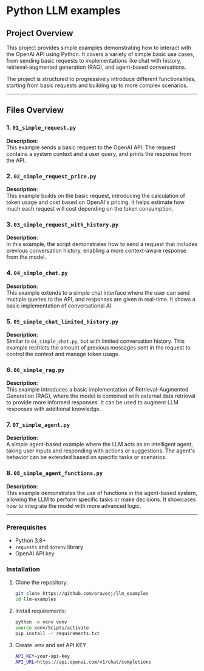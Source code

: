 # Python LLM examples

## Project Overview

This project provides simple examples demonstrating how to interact with the OpenAI API using Python. It covers a variety of simple basic use cases, from sending basic requests to implementations like chat with history, retrieval-augmented generation (RAG), and agent-based conversations.

The project is structured to progressively introduce different functionalities, starting from basic requests and building up to more complex scenarios.

---

## Files Overview

### 1. `01_simple_request.py`
**Description**:  
This example sends a basic request to the OpenAI API. The request contains a system context and a user query, and prints the response from the API.

### 2. `02_simple_request_price.py`
**Description**:  
This example builds on the basic request, introducing the calculation of token usage and cost based on OpenAI's pricing. It helps estimate how much each request will cost depending on the token consumption.

### 3. `03_simple_request_with_history.py`
**Description**:  
In this example, the script demonstrates how to send a request that includes previous conversation history, enabling a more context-aware response from the model.

### 4. `04_simple_chat.py`
**Description**:  
This example extends to a simple chat interface where the user can send multiple queries to the API, and responses are given in real-time. It shows a basic implementation of conversational AI.

### 5. `05_simple_chat_limited_history.py`
**Description**:  
Similar to `04_simple_chat.py`, but with limited conversation history. This example restricts the amount of previous messages sent in the request to control the context and manage token usage.

### 6. `06_simple_rag.py`
**Description**:  
This example introduces a basic implementation of Retrieval-Augmented Generation (RAG), where the model is combined with external data retrieval to provide more informed responses. It can be used to augment LLM responses with additional knowledge.

### 7. `07_simple_agent.py`
**Description**:  
A simple agent-based example where the LLM acts as an intelligent agent, taking user inputs and responding with actions or suggestions. The agent's behavior can be extended based on specific tasks or scenarios.

### 8. `08_simple_agent_functions.py`
**Description**:  
This example demonstrates the use of functions in the agent-based system, allowing the LLM to perform specific tasks or make decisions. It showcases how to integrate the model with more advanced logic.

---
### Prerequisites
- Python 3.8+
- `requests` and `dotenv` library
- OpenAI API key

### Installation
1. Clone the repository:
   ```bash
   git clone https://github.com/oravecj/llm_examples
   cd llm-examples
2. Install requirements:
   ```bash
   python -m venv venv
   source venv/Scipts/activate
   pip install -r requirements.txt

3. Create .env and set API KEY
    ```bash
    API_KEY=your-api-key
    API_URL=https://api.openai.com/v1/chat/completions
